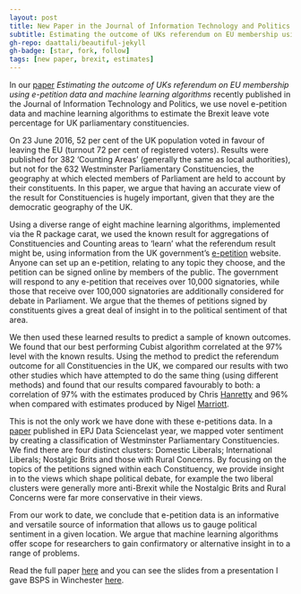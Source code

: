 ```yaml
---
layout: post
title: New Paper in the Journal of Information Technology and Politics
subtitle: Estimating the outcome of UKs referendum on EU membership using e-petition data and machine learning algorithms
gh-repo: daattali/beautiful-jekyll
gh-badge: [star, fork, follow]
tags: [new paper, brexit, estimates]
---
```


In our [paper](https://www.tandfonline.com/doi/full/10.1080/19331681.2018.1491926) *Estimating the outcome of UKs referendum on EU membership using e-petition data and machine learning algorithms* recently published in the Journal of Information Technology and Politics, we use novel e-petition data and machine learning algorithms to estimate the Brexit leave vote percentage for UK parliamentary constituencies.

On 23 June 2016, 52 per cent of the UK population voted in favour of leaving the EU (turnout 72 per cent of registered voters). Results were published for 382 ‘Counting Areas’ (generally the same as local authorities), but not for the 632 Westminster Parliamentary Constituencies, the geography at which elected members of Parliament are held to account by their constituents. In this paper, we argue that having an accurate view of the result for Constituencies is hugely important, given that they are the democratic geography of the UK.

Using a diverse range of eight machine learning algorithms, implemented via the R package carat, we used the known result for aggregations of Constituencies and Counting areas to ‘learn’ what the referendum result might be, using information from the UK government’s [e-petition](https://petition.parliament.uk/) website. Anyone can set up an e-petition, relating to any topic they choose, and the petition can be signed online by members of the public. The government will respond to any e-petition that receives over 10,000 signatories, while those that receive over 100,000 signatories are additionally considered for debate in Parliament. We argue that the themes of petitions signed by constituents gives a great deal of insight in to the political sentiment of that area.

We then used these learned results to predict a sample of known outcomes. We found that our best performing Cubist algorithm correlated at the 97% level with the known results. Using the method to predict the referendum outcome for all Constituencies in the UK, we compared our results with two other studies which have attempted to do the same thing (using different methods) and found that our results compared favourably to both: a correlation of 97% with the estimates produced by Chris [Hanretty](https://www.tandfonline.com/doi/full/10.1080/17457289.2017.1287081) and 96% when compared with estimates produced by Nigel [Marriott](https://marriott-stats.com/nigels-blog/brexit-why-leave-won/).

This is not the only work we have done with these e-petitions data. In a [paper](https://epjdatascience.springeropen.com/articles/10.1140/epjds/s13688-017-0113-9) published in EPJ Data Sciencelast year, we mapped voter sentiment by creating a classification of Westminster Parliamentary Constituencies. We find there are four distinct clusters: Domestic Liberals; International Liberals; Nostalgic Brits and those with Rural Concerns. By focusing on the topics of the petitions signed within each Constituency, we provide insight in to the views which shape political debate, for example the two liberal clusters were generally more anti-Brexit while the Nostalgic Brits and Rural Concerns were far more conservative in their views.

From our work to date, we conclude that e-petition data is an informative and versatile source of information that allows us to gauge political sentiment in a given location. We argue that machine learning algorithms offer scope for researchers to gain confirmatory or alternative insight in to a range of problems. 

Read the full paper [here](https://www.tandfonline.com/doi/full/10.1080/19331681.2018.1491926) and you can see the slides from a presentation I gave BSPS in Winchester [here](https://speakerdeck.com/niklomax/estimation-of-eu-referendum-results-for-westminster-parliamentary-constituencies).
